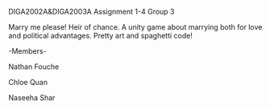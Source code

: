 DIGA2002A&DIGA2003A Assignment 1-4 Group 3

Marry me please! Heir of chance. A unity game about marrying both for love and political advantages. Pretty art and spaghetti code!

-Members-

Nathan Fouche 

Chloe Quan 

Naseeha Shar  

